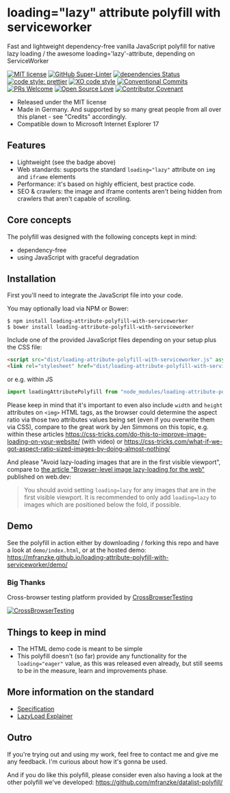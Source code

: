 # loading="lazy" attribute polyfill with serviceworker
Fast and lightweight dependency-free vanilla JavaScript polyfill for native lazy loading / the awesome loading='lazy'-attribute, depending on ServiceWorker

[![MIT license](https://img.shields.io/npm/l/loading-attribute-polyfill-with-serviceworker.svg "license badge")](https://opensource.org/licenses/mit-license.php)
[![GitHub Super-Linter](https://github.com/mfranzke/loading-attribute-polyfill-with-serviceworker/workflows/Lint%20Code%20Base/badge.svg)](https://github.com/mfranzke/loading-attribute-polyfill-with-serviceworker/actions/workflows/linter.yml)
[![dependencies Status](https://david-dm.org/mfranzke/loading-attribute-polyfill-with-serviceworker/status.svg "Count of dependencies")](https://david-dm.org/mfranzke/loading-attribute-polyfill-with-serviceworker "loading-attribute polyfill – on david-dm")
[![code style: prettier](https://img.shields.io/badge/code_style-prettier-ff69b4.svg?style=flat-square)](https://github.com/prettier/prettier)
[![XO code style](https://img.shields.io/badge/code_style-XO-5ed9c7.svg)](https://github.com/xojs/xo)
[![Conventional Commits](https://img.shields.io/badge/Conventional%20Commits-1.0.0-yellow.svg)](https://conventionalcommits.org)
[![PRs Welcome](https://img.shields.io/badge/PRs-welcome-brightgreen.svg?style=flat-square)](http://makeapullrequest.com)
[![Open Source Love](https://badges.frapsoft.com/os/v3/open-source.svg?v=103)](https://github.com/ellerbrock/open-source-badges/)
[![Contributor Covenant](https://img.shields.io/badge/Contributor%20Covenant-2.0-4baaaa.svg)](CODE-OF-CONDUCT.md)
- Released under the MIT license
- Made in Germany. And supported by so many great people from all over this planet - see "Credits" accordingly.
- Compatible down to Microsoft Internet Explorer 17

## Features

- Lightweight (see the badge above)
- Web standards: supports the standard `loading="lazy"` attribute on `img` and `iframe` elements
- Performance: it's based on highly efficient, best practice code.
- SEO & crawlers: the image and iframe contents aren't being hidden from crawlers that aren't capable of scrolling.

## Core concepts

The polyfill was designed with the following concepts kept in mind:

- dependency-free
- using JavaScript with graceful degradation

## Installation

First you'll need to integrate the JavaScript file into your code.

You may optionally load via NPM or Bower:

    $ npm install loading-attribute-polyfill-with-serviceworker
    $ bower install loading-attribute-polyfill-with-serviceworker
Include one of the provided JavaScript files depending on your setup plus the CSS file:

```html
<script src="dist/loading-attribute-polyfill-with-serviceworker.js" async></script>
<link rel="stylesheet" href="dist/loading-attribute-polyfill-with-serviceworker.css" />
```

or e.g. within JS

```js
import loadingAttributePolyfill from "node_modules/loading-attribute-polyfill-with-serviceworker/dist/loading-attribute-polyfill-with-serviceworker.module.js";
```

Please keep in mind that it's important to even also include `width` and `height` attributes on `<img>` HTML tags, as the browser could determine the aspect ratio via those two attributes values being set (even if you overwrite them via CSS), compare to the great work by Jen Simmons on this topic, e.g. within these articles <https://css-tricks.com/do-this-to-improve-image-loading-on-your-website/> (with video) or <https://css-tricks.com/what-if-we-got-aspect-ratio-sized-images-by-doing-almost-nothing/>

And please "Avoid lazy-loading images that are in the first visible viewport", compare to [the article "Browser-level image lazy-loading for the web"](https://web.dev/browser-level-image-lazy-loading/#avoid-lazy-loading-images-that-are-in-the-first-visible-viewport) published on web.dev:

> You should avoid setting `loading=lazy` for any images that are in the first visible viewport. It is recommended to only add `loading=lazy` to images which are positioned below the fold, if possible.

## Demo

See the polyfill in action either by downloading / forking this repo and have a look at `demo/index.html`, or at the hosted demo: <https://mfranzke.github.io/loading-attribute-polyfill-with-serviceworker/demo/>

### Big Thanks

Cross-browser testing platform provided by [CrossBrowserTesting](https://crossbrowsertesting.com)

[![CrossBrowserTesting](https://crossbrowsertesting.com/blog/wp-content/uploads/2017/09/cbt-wp-logo.png "CrossBrowserTesting")](https://crossbrowsertesting.com)

## Things to keep in mind

- The HTML demo code is meant to be simple
- This polyfill doesn't (so far) provide any functionality for the `loading="eager"` value, as this was released even already, but still seems to be in the measure, learn and improvements phase.

## More information on the standard

- [Specification](https://github.com/whatwg/html/pull/3752)
- [LazyLoad Explainer](https://github.com/scott-little/lazyload)

## Outro

If you're trying out and using my work, feel free to contact me and give me any feedback. I'm curious about how it's gonna be used.

And if you do like this polyfill, please consider even also having a look at the other polyfill we've developed: <https://github.com/mfranzke/datalist-polyfill/>
